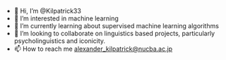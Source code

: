 - 👋 Hi, I’m @Kilpatrick33
- 👀 I’m interested in machine learning
- 🌱 I’m currently learning about supervised machine learning algorithms 
- 💞️ I’m looking to collaborate on linguistics based projects, particularly psycholinguistics and iconicity.
- 📫 How to reach me alexander_kilpatrick@nucba.ac.jp

<!---
Kilpatrick33/Kilpatrick33 is a ✨ special ✨ repository because its `README.md` (this file) appears on your GitHub profile.
You can click the Preview link to take a look at your changes.
--->
